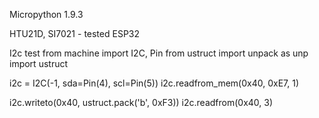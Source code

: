 Micropython 1.9.3

HTU21D, SI7021 - tested ESP32



I2c test
from machine import I2C, Pin
from ustruct import unpack as unp
import ustruct

i2c = I2C(-1, sda=Pin(4), scl=Pin(5))
i2c.readfrom_mem(0x40, 0xE7, 1)

i2c.writeto(0x40, ustruct.pack('b', 0xF3))
i2c.readfrom(0x40, 3)


